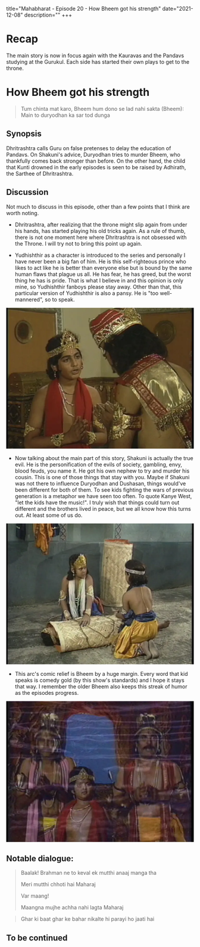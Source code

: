 title="Mahabharat - Episode 20 - How Bheem got his strength"
date="2021-12-08"
description=""
+++ 
# Recap 
The main story is now in focus again with the Kauravas and the Pandavs studying
at the Gurukul. Each side has started their own plays to get to the throne.

# How Bheem got his strength 
> Tum chinta mat karo, Bheem hum dono se lad nahi sakta
> (Bheem): Main to duryodhan ka sar tod dunga

## Synopsis
Dhritrashtra calls Guru on false pretenses to delay the education of Pandavs. 
On Shakuni's advice, Duryodhan tries to murder Bheem, who thankfully comes
back
stronger than before. On the other hand, the child that Kunti drowned in the
early episodes is seen to be raised by Adhirath, the Sarthee of Dhritrashtra. 

## Discussion
Not much to discuss in this episode, other than a few points that I think are worth noting. 

- Dhritrashtra, after realizing that the throne might slip again from under his
  hands, has started playing his old tricks again. As a rule of thumb, there is
  not one moment here where Dhritrashtra is not obsessed with the Throne. I
  will try not to bring this point up again.

- Yudhishthir as a character is introduced to the series and personally I have
  never been a big fan of him. He is this self-righteous prince who likes to
  act like he is better than everyone else but is bound by the same human flaws
  that plague us all. He has fear, he has greed, but the worst thing he has is
  pride. That is what I believe in and this opinion is only mine, so
  Yudhishthir fanboys please stay away. Other than that, this particular
  version of Yudhishthir is also a pansy. He is "too well-mannered", so to
  speak.

![Yudhishthir](/static/images/mahabharat/ep_20_3.webp)

- Now talking about the main part of this story, Shakuni is actually the true
  evil. He is the personification of the evils of society, gambling, envy,
  blood feuds, you name it. He got his own nephew to try and murder his cousin.
  This is one of those things that stay with you. Maybe if Shakuni was not
  there to influence Duryodhan and Dushasan, things would've been different for
  both of them. To see kids fighting the wars of previous generation is a
  metaphor we have seen too often. To quote Kanye West, "let the kids have the
  music!". I truly wish that things could turn out different and the brothers
  lived in peace, but we all know how this turns out. At least some of us do.

![Duryodhan's devious act](/static/images/mahabharat/ep_20_4.webp)

- This arc's comic relief is Bheem by a huge margin. Every word that kid speaks
  is comedy gold (by this show's standards) and I hope it stays that way. I
  remember the older Bheem also keeps this streak of humor as the episodes
  progress.

![Bheem in Naglok](/static/images/mahabharat/ep_20_1.webp)

## Notable dialogue:

> Baalak! Brahman ne to keval ek mutthi anaaj manga tha    
>
> Meri mutthi chhoti hai Maharaj    
>
> Var maang!    
>
> Maangna mujhe achha nahi lagta Maharaj    


> Ghar ki baat ghar ke bahar nikalte hi parayi ho jaati hai

## To be continued

